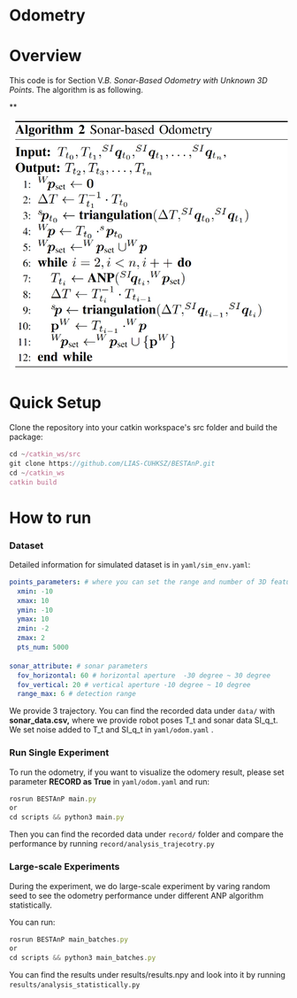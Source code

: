 # Odometry

# Overview

This code is for Section V.*B. Sonar-Based Odometry with Unknown 3D Points*. The algorithm is as following.

 **

![image.png](./fig/algorithm.jpg)

# Quick Setup

Clone the repository into your catkin workspace's src folder and build the package:

```jsx
cd ~/catkin_ws/src
git clone https://github.com/LIAS-CUHKSZ/BESTAnP.git
cd ~/catkin_ws
catkin build
```

# How to run

### Dataset

Detailed information for simulated dataset is in `yaml/sim_env.yaml`:

```yaml
points_parameters: # where you can set the range and number of 3D feature points
  xmin: -10
  xmax: 10
  ymin: -10
  ymax: 10
  zmin: -2
  zmax: 2
  pts_num: 5000

sonar_attribute: # sonar parameters 
  fov_horizontal: 60 # horizontal aperture  -30 degree ~ 30 degree
  fov_vertical: 20 # vertical aperture -10 degree ~ 10 degree
  range_max: 6 # detection range
```

We provide 3 trajectory. You can find the recorded data under `data/` with **sonar_data.csv,** where we provide robot poses T_t and sonar data SI_q_t. We set noise added to  T_t and SI_q_t in `yaml/odom.yaml` .

### Run Single Experiment

To run the odometry, if you want to visualize the odomery result, please set parameter **RECORD as True** in `yaml/odom.yaml`  and run:

```jsx
rosrun BESTAnP main.py
or 
cd scripts && python3 main.py
```

Then you can find the recorded data under `record/` folder and compare the performance by running `record/analysis_trajecotry.py`

### Large-scale Experiments

During the experiment, we do large-scale experiment by varing random seed to see the odometry  performance under different ANP algorithm statistically.

You can run:

```jsx
rosrun BESTAnP main_batches.py
or 
cd scripts && python3 main_batches.py
```

You can find the results under results/results.npy and look into it by running `results/analysis_statistically.py`